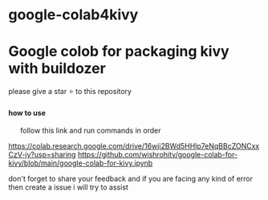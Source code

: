 # google-colab4kivy

# Google colob for packaging kivy with buildozer
please give a star ⭐ to this repository

<h4>how to use</h4>

<ul>follow this link and run commands in order</ul>

https://colab.research.google.com/drive/16wji2BWd5HHlp7eNqBBcZONCxxCzV-jy?usp=sharing
https://github.com/wishrohitv/google-colab-for-kivy/blob/main/google-colab-for-kivy.ipynb


don't forget to share your feedback
and if you are facing any kind of error then create a issue
i will try to assist
